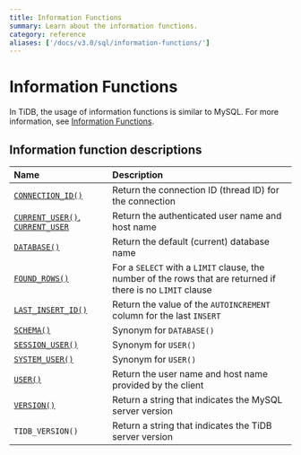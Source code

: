 ```yaml
---
title: Information Functions
summary: Learn about the information functions.
category: reference
aliases: ['/docs/v3.0/sql/information-functions/']
---
```


# Information Functions

In TiDB, the usage of information functions is similar to MySQL. For more information, see [Information Functions](https://dev.mysql.com/doc/refman/5.7/en/information-functions.html).

## Information function descriptions

| Name | Description |
|:-----|:------------|
| [`CONNECTION_ID()`](https://dev.mysql.com/doc/refman/5.7/en/information-functions.html#function_connection-id) | Return the connection ID (thread ID) for the connection  |
| [`CURRENT_USER()`, `CURRENT_USER`](https://dev.mysql.com/doc/refman/5.7/en/information-functions.html#function_current-user) | Return the authenticated user name and host name |
| [`DATABASE()`](https://dev.mysql.com/doc/refman/5.7/en/information-functions.html#function_database) | Return the default (current) database name  |
| [`FOUND_ROWS()`](https://dev.mysql.com/doc/refman/5.7/en/information-functions.html#function_found-rows) | For a `SELECT` with a `LIMIT` clause, the number of the rows that are returned if there is no `LIMIT` clause |
| [`LAST_INSERT_ID()`](https://dev.mysql.com/doc/refman/5.7/en/information-functions.html#function_last-insert-id) | Return the value of the `AUTOINCREMENT` column for the last `INSERT`   |
| [`SCHEMA()`](https://dev.mysql.com/doc/refman/5.7/en/information-functions.html#function_schema) | Synonym for `DATABASE()`  |
| [`SESSION_USER()`](https://dev.mysql.com/doc/refman/5.7/en/information-functions.html#function_session-user) | Synonym for `USER()`    |
| [`SYSTEM_USER()`](https://dev.mysql.com/doc/refman/5.7/en/information-functions.html#function_system-user) | Synonym for `USER()`   |
| [`USER()`](https://dev.mysql.com/doc/refman/5.7/en/information-functions.html#function_user) | Return the user name and host name provided by the client    |
| [`VERSION()`](https://dev.mysql.com/doc/refman/5.7/en/information-functions.html#function_version) | Return a string that indicates the MySQL server version   |
| `TIDB_VERSION()` | Return a string that indicates the TiDB server version |
